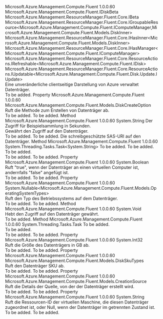 <Type Name="IDisk" FullName="Microsoft.Azure.Management.Compute.Fluent.IDisk">
  <TypeSignature Language="C#" Value="public interface IDisk : Microsoft.Azure.Management.Compute.Fluent.IDiskBeta, Microsoft.Azure.Management.ResourceManager.Fluent.Core.IBeta, Microsoft.Azure.Management.ResourceManager.Fluent.Core.IGroupableResource&lt;Microsoft.Azure.Management.Compute.Fluent.IComputeManager,Microsoft.Azure.Management.Compute.Fluent.Models.DiskInner&gt;, Microsoft.Azure.Management.ResourceManager.Fluent.Core.IHasInner&lt;Microsoft.Azure.Management.Compute.Fluent.Models.DiskInner&gt;, Microsoft.Azure.Management.ResourceManager.Fluent.Core.IHasManager&lt;Microsoft.Azure.Management.Compute.Fluent.IComputeManager&gt;, Microsoft.Azure.Management.ResourceManager.Fluent.Core.ResourceActions.IRefreshable&lt;Microsoft.Azure.Management.Compute.Fluent.IDisk&gt;, Microsoft.Azure.Management.ResourceManager.Fluent.Core.ResourceActions.IUpdatable&lt;Microsoft.Azure.Management.Compute.Fluent.Disk.Update.IUpdate&gt;" />
  <TypeSignature Language="ILAsm" Value=".class public interface auto ansi abstract IDisk implements class Microsoft.Azure.Management.Compute.Fluent.IDiskBeta, class Microsoft.Azure.Management.ResourceManager.Fluent.Core.IBeta, class Microsoft.Azure.Management.ResourceManager.Fluent.Core.IGroupableResource`2&lt;class Microsoft.Azure.Management.Compute.Fluent.IComputeManager, class Microsoft.Azure.Management.Compute.Fluent.Models.DiskInner&gt;, class Microsoft.Azure.Management.ResourceManager.Fluent.Core.IHasId, class Microsoft.Azure.Management.ResourceManager.Fluent.Core.IHasInner`1&lt;class Microsoft.Azure.Management.Compute.Fluent.Models.DiskInner&gt;, class Microsoft.Azure.Management.ResourceManager.Fluent.Core.IHasManager`1&lt;class Microsoft.Azure.Management.Compute.Fluent.IComputeManager&gt;, class Microsoft.Azure.Management.ResourceManager.Fluent.Core.IHasName, class Microsoft.Azure.Management.ResourceManager.Fluent.Core.IHasResourceGroup, class Microsoft.Azure.Management.ResourceManager.Fluent.Core.IResource, class Microsoft.Azure.Management.ResourceManager.Fluent.Core.ResourceActions.IIndexable, class Microsoft.Azure.Management.ResourceManager.Fluent.Core.ResourceActions.IRefreshable`1&lt;class Microsoft.Azure.Management.Compute.Fluent.IDisk&gt;, class Microsoft.Azure.Management.ResourceManager.Fluent.Core.ResourceActions.IUpdatable`1&lt;class Microsoft.Azure.Management.Compute.Fluent.Disk.Update.IUpdate&gt;" />
  <TypeSignature Language="DocId" Value="T:Microsoft.Azure.Management.Compute.Fluent.IDisk" />
  <TypeSignature Language="VB.NET" Value="Public Interface IDisk&#xA;Implements IBeta, IDiskBeta, IGroupableResource(Of IComputeManager, DiskInner), IHasInner(Of DiskInner), IHasManager(Of IComputeManager), IRefreshable(Of IDisk), IUpdatable(Of IUpdate)" />
  <TypeSignature Language="F#" Value="type IDisk = interface&#xA;    interface IGroupableResource&lt;IComputeManager, DiskInner&gt;&#xA;    interface IResource&#xA;    interface IIndexable&#xA;    interface IHasId&#xA;    interface IHasName&#xA;    interface IHasResourceGroup&#xA;    interface IHasManager&lt;IComputeManager&gt;&#xA;    interface IHasInner&lt;DiskInner&gt;&#xA;    interface IRefreshable&lt;IDisk&gt;&#xA;    interface IUpdatable&lt;IUpdate&gt;&#xA;    interface IDiskBeta&#xA;    interface IBeta" />
  <AssemblyInfo>
    <AssemblyName>Microsoft.Azure.Management.Compute.Fluent</AssemblyName>
    <AssemblyVersion>1.0.0.60</AssemblyVersion>
  </AssemblyInfo>
  <Interfaces>
    <Interface>
      <InterfaceName>Microsoft.Azure.Management.Compute.Fluent.IDiskBeta</InterfaceName>
    </Interface>
    <Interface>
      <InterfaceName>Microsoft.Azure.Management.ResourceManager.Fluent.Core.IBeta</InterfaceName>
    </Interface>
    <Interface>
      <InterfaceName>Microsoft.Azure.Management.ResourceManager.Fluent.Core.IGroupableResource&lt;Microsoft.Azure.Management.Compute.Fluent.IComputeManager,Microsoft.Azure.Management.Compute.Fluent.Models.DiskInner&gt;</InterfaceName>
    </Interface>
    <Interface>
      <InterfaceName>Microsoft.Azure.Management.ResourceManager.Fluent.Core.IHasInner&lt;Microsoft.Azure.Management.Compute.Fluent.Models.DiskInner&gt;</InterfaceName>
    </Interface>
    <Interface>
      <InterfaceName>Microsoft.Azure.Management.ResourceManager.Fluent.Core.IHasManager&lt;Microsoft.Azure.Management.Compute.Fluent.IComputeManager&gt;</InterfaceName>
    </Interface>
    <Interface>
      <InterfaceName>Microsoft.Azure.Management.ResourceManager.Fluent.Core.ResourceActions.IRefreshable&lt;Microsoft.Azure.Management.Compute.Fluent.IDisk&gt;</InterfaceName>
    </Interface>
    <Interface>
      <InterfaceName>Microsoft.Azure.Management.ResourceManager.Fluent.Core.ResourceActions.IUpdatable&lt;Microsoft.Azure.Management.Compute.Fluent.Disk.Update.IUpdate&gt;</InterfaceName>
    </Interface>
  </Interfaces>
  <Docs>
    <summary>
            Eine unveränderliche clientseitige Darstellung von Azure verwaltet Datenträger.
            </summary>
    <remarks>To be added.</remarks>
  </Docs>
  <Members>
    <Member MemberName="CreationMethod">
      <MemberSignature Language="C#" Value="public Microsoft.Azure.Management.Compute.Fluent.Models.DiskCreateOption CreationMethod { get; }" />
      <MemberSignature Language="ILAsm" Value=".property instance valuetype Microsoft.Azure.Management.Compute.Fluent.Models.DiskCreateOption CreationMethod" />
      <MemberSignature Language="DocId" Value="P:Microsoft.Azure.Management.Compute.Fluent.IDisk.CreationMethod" />
      <MemberSignature Language="VB.NET" Value="Public ReadOnly Property CreationMethod As DiskCreateOption" />
      <MemberSignature Language="F#" Value="member this.CreationMethod : Microsoft.Azure.Management.Compute.Fluent.Models.DiskCreateOption" Usage="Microsoft.Azure.Management.Compute.Fluent.IDisk.CreationMethod" />
      <MemberType>Property</MemberType>
      <AssemblyInfo>
        <AssemblyName>Microsoft.Azure.Management.Compute.Fluent</AssemblyName>
        <AssemblyVersion>1.0.0.60</AssemblyVersion>
      </AssemblyInfo>
      <ReturnValue>
        <ReturnType>Microsoft.Azure.Management.Compute.Fluent.Models.DiskCreateOption</ReturnType>
      </ReturnValue>
      <Docs>
        <summary>
            Ruft die Methode zum Erstellen von Datenträger ab.
            </summary>
        <value>To be added.</value>
        <remarks>To be added.</remarks>
      </Docs>
    </Member>
    <Member MemberName="GrantAccess">
      <MemberSignature Language="C#" Value="public string GrantAccess (int accessDurationInSeconds);" />
      <MemberSignature Language="ILAsm" Value=".method public hidebysig newslot virtual instance string GrantAccess(int32 accessDurationInSeconds) cil managed" />
      <MemberSignature Language="DocId" Value="M:Microsoft.Azure.Management.Compute.Fluent.IDisk.GrantAccess(System.Int32)" />
      <MemberSignature Language="VB.NET" Value="Public Function GrantAccess (accessDurationInSeconds As Integer) As String" />
      <MemberSignature Language="F#" Value="abstract member GrantAccess : int -&gt; string" Usage="iDisk.GrantAccess accessDurationInSeconds" />
      <MemberType>Method</MemberType>
      <AssemblyInfo>
        <AssemblyName>Microsoft.Azure.Management.Compute.Fluent</AssemblyName>
        <AssemblyVersion>1.0.0.60</AssemblyVersion>
      </AssemblyInfo>
      <ReturnValue>
        <ReturnType>System.String</ReturnType>
      </ReturnValue>
      <Parameters>
        <Parameter Name="accessDurationInSeconds" Type="System.Int32" />
      </Parameters>
      <Docs>
        <param name="accessDurationInSeconds">Der Zugriff für Beispielsammlung in Sekunden.</param>
        <summary>
            Gewährt den Zugriff auf den Datenträger.
            </summary>
        <returns>To be added.</returns>
        <remarks>To be added.</remarks>
        <return>Die schreibgeschützte SAS-URI auf den Datenträger.</return>
      </Docs>
    </Member>
    <Member MemberName="GrantAccessAsync">
      <MemberSignature Language="C#" Value="public System.Threading.Tasks.Task&lt;string&gt; GrantAccessAsync (int accessDurationInSeconds, System.Threading.CancellationToken cancellationToken = null);" />
      <MemberSignature Language="ILAsm" Value=".method public hidebysig newslot virtual instance class System.Threading.Tasks.Task`1&lt;string&gt; GrantAccessAsync(int32 accessDurationInSeconds, valuetype System.Threading.CancellationToken cancellationToken) cil managed" />
      <MemberSignature Language="DocId" Value="M:Microsoft.Azure.Management.Compute.Fluent.IDisk.GrantAccessAsync(System.Int32,System.Threading.CancellationToken)" />
      <MemberSignature Language="F#" Value="abstract member GrantAccessAsync : int * System.Threading.CancellationToken -&gt; System.Threading.Tasks.Task&lt;string&gt;" Usage="iDisk.GrantAccessAsync (accessDurationInSeconds, cancellationToken)" />
      <MemberType>Method</MemberType>
      <AssemblyInfo>
        <AssemblyName>Microsoft.Azure.Management.Compute.Fluent</AssemblyName>
        <AssemblyVersion>1.0.0.60</AssemblyVersion>
      </AssemblyInfo>
      <ReturnValue>
        <ReturnType>System.Threading.Tasks.Task&lt;System.String&gt;</ReturnType>
      </ReturnValue>
      <Parameters>
        <Parameter Name="accessDurationInSeconds" Type="System.Int32" />
        <Parameter Name="cancellationToken" Type="System.Threading.CancellationToken" />
      </Parameters>
      <Docs>
        <param name="accessDurationInSeconds">To be added.</param>
        <param name="cancellationToken">To be added.</param>
        <summary>To be added.</summary>
        <returns>To be added.</returns>
        <remarks>To be added.</remarks>
      </Docs>
    </Member>
    <Member MemberName="IsAttachedToVirtualMachine">
      <MemberSignature Language="C#" Value="public bool IsAttachedToVirtualMachine { get; }" />
      <MemberSignature Language="ILAsm" Value=".property instance bool IsAttachedToVirtualMachine" />
      <MemberSignature Language="DocId" Value="P:Microsoft.Azure.Management.Compute.Fluent.IDisk.IsAttachedToVirtualMachine" />
      <MemberSignature Language="VB.NET" Value="Public ReadOnly Property IsAttachedToVirtualMachine As Boolean" />
      <MemberSignature Language="F#" Value="member this.IsAttachedToVirtualMachine : bool" Usage="Microsoft.Azure.Management.Compute.Fluent.IDisk.IsAttachedToVirtualMachine" />
      <MemberType>Property</MemberType>
      <AssemblyInfo>
        <AssemblyName>Microsoft.Azure.Management.Compute.Fluent</AssemblyName>
        <AssemblyVersion>1.0.0.60</AssemblyVersion>
      </AssemblyInfo>
      <ReturnValue>
        <ReturnType>System.Boolean</ReturnType>
      </ReturnValue>
      <Docs>
        <summary>
            Ruft "true", wenn der Datenträger an einen virtuellen Computer ist, andernfalls "false" angefügt ist.
            </summary>
        <value>To be added.</value>
        <remarks>To be added.</remarks>
      </Docs>
    </Member>
    <Member MemberName="OSType">
      <MemberSignature Language="C#" Value="public Nullable&lt;Microsoft.Azure.Management.Compute.Fluent.Models.OperatingSystemTypes&gt; OSType { get; }" />
      <MemberSignature Language="ILAsm" Value=".property instance valuetype System.Nullable`1&lt;valuetype Microsoft.Azure.Management.Compute.Fluent.Models.OperatingSystemTypes&gt; OSType" />
      <MemberSignature Language="DocId" Value="P:Microsoft.Azure.Management.Compute.Fluent.IDisk.OSType" />
      <MemberSignature Language="VB.NET" Value="Public ReadOnly Property OSType As Nullable(Of OperatingSystemTypes)" />
      <MemberSignature Language="F#" Value="member this.OSType : Nullable&lt;Microsoft.Azure.Management.Compute.Fluent.Models.OperatingSystemTypes&gt;" Usage="Microsoft.Azure.Management.Compute.Fluent.IDisk.OSType" />
      <MemberType>Property</MemberType>
      <AssemblyInfo>
        <AssemblyName>Microsoft.Azure.Management.Compute.Fluent</AssemblyName>
        <AssemblyVersion>1.0.0.60</AssemblyVersion>
      </AssemblyInfo>
      <ReturnValue>
        <ReturnType>System.Nullable&lt;Microsoft.Azure.Management.Compute.Fluent.Models.OperatingSystemTypes&gt;</ReturnType>
      </ReturnValue>
      <Docs>
        <summary>
            Ruft den Typ des Betriebssystems auf dem Datenträger.
            </summary>
        <value>To be added.</value>
        <remarks>To be added.</remarks>
      </Docs>
    </Member>
    <Member MemberName="RevokeAccess">
      <MemberSignature Language="C#" Value="public void RevokeAccess ();" />
      <MemberSignature Language="ILAsm" Value=".method public hidebysig newslot virtual instance void RevokeAccess() cil managed" />
      <MemberSignature Language="DocId" Value="M:Microsoft.Azure.Management.Compute.Fluent.IDisk.RevokeAccess" />
      <MemberSignature Language="VB.NET" Value="Public Sub RevokeAccess ()" />
      <MemberSignature Language="F#" Value="abstract member RevokeAccess : unit -&gt; unit" Usage="iDisk.RevokeAccess " />
      <MemberType>Method</MemberType>
      <AssemblyInfo>
        <AssemblyName>Microsoft.Azure.Management.Compute.Fluent</AssemblyName>
        <AssemblyVersion>1.0.0.60</AssemblyVersion>
      </AssemblyInfo>
      <ReturnValue>
        <ReturnType>System.Void</ReturnType>
      </ReturnValue>
      <Parameters />
      <Docs>
        <summary>
            Hebt den Zugriff auf den Datenträger gewährt.
            </summary>
        <remarks>To be added.</remarks>
      </Docs>
    </Member>
    <Member MemberName="RevokeAccessAsync">
      <MemberSignature Language="C#" Value="public System.Threading.Tasks.Task RevokeAccessAsync (System.Threading.CancellationToken cancellationToken = null);" />
      <MemberSignature Language="ILAsm" Value=".method public hidebysig newslot virtual instance class System.Threading.Tasks.Task RevokeAccessAsync(valuetype System.Threading.CancellationToken cancellationToken) cil managed" />
      <MemberSignature Language="DocId" Value="M:Microsoft.Azure.Management.Compute.Fluent.IDisk.RevokeAccessAsync(System.Threading.CancellationToken)" />
      <MemberSignature Language="F#" Value="abstract member RevokeAccessAsync : System.Threading.CancellationToken -&gt; System.Threading.Tasks.Task" Usage="iDisk.RevokeAccessAsync cancellationToken" />
      <MemberType>Method</MemberType>
      <AssemblyInfo>
        <AssemblyName>Microsoft.Azure.Management.Compute.Fluent</AssemblyName>
        <AssemblyVersion>1.0.0.60</AssemblyVersion>
      </AssemblyInfo>
      <ReturnValue>
        <ReturnType>System.Threading.Tasks.Task</ReturnType>
      </ReturnValue>
      <Parameters>
        <Parameter Name="cancellationToken" Type="System.Threading.CancellationToken" />
      </Parameters>
      <Docs>
        <param name="cancellationToken">To be added.</param>
        <summary>To be added.</summary>
        <returns>To be added.</returns>
        <remarks>To be added.</remarks>
      </Docs>
    </Member>
    <Member MemberName="SizeInGB">
      <MemberSignature Language="C#" Value="public int SizeInGB { get; }" />
      <MemberSignature Language="ILAsm" Value=".property instance int32 SizeInGB" />
      <MemberSignature Language="DocId" Value="P:Microsoft.Azure.Management.Compute.Fluent.IDisk.SizeInGB" />
      <MemberSignature Language="VB.NET" Value="Public ReadOnly Property SizeInGB As Integer" />
      <MemberSignature Language="F#" Value="member this.SizeInGB : int" Usage="Microsoft.Azure.Management.Compute.Fluent.IDisk.SizeInGB" />
      <MemberType>Property</MemberType>
      <AssemblyInfo>
        <AssemblyName>Microsoft.Azure.Management.Compute.Fluent</AssemblyName>
        <AssemblyVersion>1.0.0.60</AssemblyVersion>
      </AssemblyInfo>
      <ReturnValue>
        <ReturnType>System.Int32</ReturnType>
      </ReturnValue>
      <Docs>
        <summary>
            Ruft die Größe des Datenträgers in GB ab.
            </summary>
        <value>To be added.</value>
        <remarks>To be added.</remarks>
      </Docs>
    </Member>
    <Member MemberName="Sku">
      <MemberSignature Language="C#" Value="public Microsoft.Azure.Management.Compute.Fluent.Models.DiskSkuTypes Sku { get; }" />
      <MemberSignature Language="ILAsm" Value=".property instance class Microsoft.Azure.Management.Compute.Fluent.Models.DiskSkuTypes Sku" />
      <MemberSignature Language="DocId" Value="P:Microsoft.Azure.Management.Compute.Fluent.IDisk.Sku" />
      <MemberSignature Language="VB.NET" Value="Public ReadOnly Property Sku As DiskSkuTypes" />
      <MemberSignature Language="F#" Value="member this.Sku : Microsoft.Azure.Management.Compute.Fluent.Models.DiskSkuTypes" Usage="Microsoft.Azure.Management.Compute.Fluent.IDisk.Sku" />
      <MemberType>Property</MemberType>
      <AssemblyInfo>
        <AssemblyName>Microsoft.Azure.Management.Compute.Fluent</AssemblyName>
        <AssemblyVersion>1.0.0.60</AssemblyVersion>
      </AssemblyInfo>
      <ReturnValue>
        <ReturnType>Microsoft.Azure.Management.Compute.Fluent.Models.DiskSkuTypes</ReturnType>
      </ReturnValue>
      <Docs>
        <summary>
            Ruft den Datenträger SKU ab.
            </summary>
        <value>To be added.</value>
        <remarks>To be added.</remarks>
      </Docs>
    </Member>
    <Member MemberName="Source">
      <MemberSignature Language="C#" Value="public Microsoft.Azure.Management.Compute.Fluent.Models.CreationSource Source { get; }" />
      <MemberSignature Language="ILAsm" Value=".property instance class Microsoft.Azure.Management.Compute.Fluent.Models.CreationSource Source" />
      <MemberSignature Language="DocId" Value="P:Microsoft.Azure.Management.Compute.Fluent.IDisk.Source" />
      <MemberSignature Language="VB.NET" Value="Public ReadOnly Property Source As CreationSource" />
      <MemberSignature Language="F#" Value="member this.Source : Microsoft.Azure.Management.Compute.Fluent.Models.CreationSource" Usage="Microsoft.Azure.Management.Compute.Fluent.IDisk.Source" />
      <MemberType>Property</MemberType>
      <AssemblyInfo>
        <AssemblyName>Microsoft.Azure.Management.Compute.Fluent</AssemblyName>
        <AssemblyVersion>1.0.0.60</AssemblyVersion>
      </AssemblyInfo>
      <ReturnValue>
        <ReturnType>Microsoft.Azure.Management.Compute.Fluent.Models.CreationSource</ReturnType>
      </ReturnValue>
      <Docs>
        <summary>
            Ruft die Details der Quelle, von der der Datenträger erstellt wird.
            </summary>
        <value>To be added.</value>
        <remarks>To be added.</remarks>
      </Docs>
    </Member>
    <Member MemberName="VirtualMachineId">
      <MemberSignature Language="C#" Value="public string VirtualMachineId { get; }" />
      <MemberSignature Language="ILAsm" Value=".property instance string VirtualMachineId" />
      <MemberSignature Language="DocId" Value="P:Microsoft.Azure.Management.Compute.Fluent.IDisk.VirtualMachineId" />
      <MemberSignature Language="VB.NET" Value="Public ReadOnly Property VirtualMachineId As String" />
      <MemberSignature Language="F#" Value="member this.VirtualMachineId : string" Usage="Microsoft.Azure.Management.Compute.Fluent.IDisk.VirtualMachineId" />
      <MemberType>Property</MemberType>
      <AssemblyInfo>
        <AssemblyName>Microsoft.Azure.Management.Compute.Fluent</AssemblyName>
        <AssemblyVersion>1.0.0.60</AssemblyVersion>
      </AssemblyInfo>
      <ReturnValue>
        <ReturnType>System.String</ReturnType>
      </ReturnValue>
      <Docs>
        <summary>
            Ruft die Ressourcen-ID der virtuellen Maschine, die diesen Datenträger zugeordnet ist, oder Null, wenn der Datenträger im getrennten Zustand ist.
            </summary>
        <value>To be added.</value>
        <remarks>To be added.</remarks>
      </Docs>
    </Member>
  </Members>
</Type>